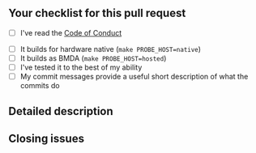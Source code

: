 <!-- Filling this template is mandatory -->

## Your checklist for this pull request

* [ ] I've read the [Code of Conduct](https://github.com/blackmagic-debug/blackmagic/blob/main/CODE_OF_CONDUCT.md)
<!-- * [ ] I've read the [guidelines for contributing](https://github.com/blackmagic-debug/blackmagic/blob/main/CONTRIBUTING.md) to this repository -->
* [ ] It builds for hardware native (`make PROBE_HOST=native`)
* [ ] It builds as BMDA (`make PROBE_HOST=hosted`)
* [ ] I've tested it to the best of my ability
* [ ] My commit messages provide a useful short description of what the commits do

## Detailed description

<!--
Explain the **details** for making this change.
* Is a new feature implemented?
* What existing problem(s) does the pull request solve?
* How does the pull request solve these problems?
Please provide enough information so that others can review your pull request.
Information embedded in the description part of the commits doesn't count.
-->

## Closing issues

<!-- put "fixes #XXXX" here to auto-close the issue(s) that your PR fixes (if any). -->
